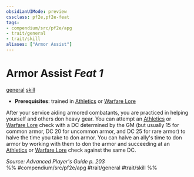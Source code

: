```yaml
---
obsidianUIMode: preview
cssclass: pf2e,pf2e-feat
tags:
- compendium/src/pf2e/apg
- trait/general
- trait/skill
aliases: ["Armor Assist"]
---
```

# Armor Assist  *Feat 1*  
[general](../../Rules/traits/general.md)  [skill](../../Rules/traits/skill.md)  

- **Prerequisites**: trained in [Athletics](../skills.md#Athletics) or [Warfare Lore](../skills.md#Lore)

After your service aiding armored combatants, you are practiced in helping yourself and others don heavy gear. You can attempt an [Athletics](../skills.md#Athletics) or [Warfare Lore](../skills.md#Lore) check with a DC determined by the GM (but usually 15 for common armor, DC 20 for uncommon armor, and DC 25 for rare armor) to halve the time you take to don armor. You can halve an ally's time to don armor by working with them to don the armor and succeeding at an [Athletics](../skills.md#Athletics) or [Warfare Lore](../skills.md#Lore) check against the same DC.

*Source: Advanced Player's Guide p. 203*  
%% #compendium/src/pf2e/apg #trait/general #trait/skill %%